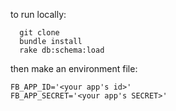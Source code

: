 to run locally:
```
  git clone
  bundle install
  rake db:schema:load
```

then make an environment file:
```
FB_APP_ID='<your app's id>'
FB_APP_SECRET='<your app's SECRET>'
```

